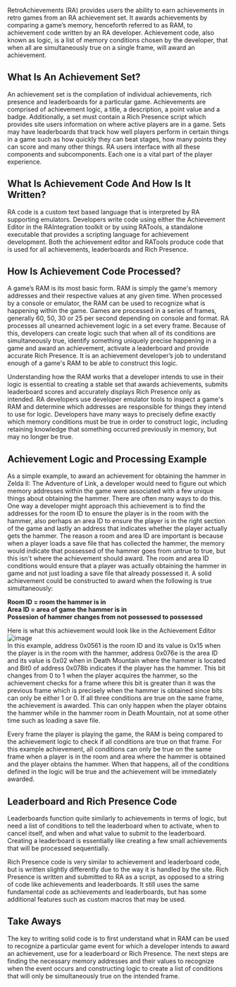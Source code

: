 RetroAchievements (RA) provides users the ability to earn achievements in retro games from an RA achievement set. It awards achievements by comparing a game’s memory, henceforth referred to as RAM, to achievement code written by an RA developer. Achievement code, also known as logic, is a list of memory conditions chosen by the developer, that when all are simultaneously true on a single frame, will award an achievement.

## What Is An Achievement Set?

An achievement set is the compilation of individual achievements, rich presence and leaderboards for a particular game. Achievements are comprised of achievement logic, a title, a description, a point value and a badge. Additionally, a set must contain a Rich Presence script which provides site users information on where active players are in a game. Sets may have leaderboards that track how well players perform in certain things in a game such as how quickly they can beat stages, how many points they can score and many other things. RA users interface with all these components and subcomponents. Each one is a vital part of the player experience.

## What Is Achievement Code And How Is It Written?

RA code is a custom text based language that is interpreted by RA supporting emulators. Developers write code using either the Achievement Editor in the RAIntegration toolkit or by using RATools, a standalone executable that provides a scripting language for achievement development. Both the achievement editor and RATools produce code that is used for all achievements, leaderboards and Rich Presence.

## How Is Achievement Code Processed?

A game’s RAM is its most basic form. RAM is simply the game's memory addresses and their respective values at any given time. When processed by a console or emulator, the RAM can be used to recognize what is happening within the game. Games are processed in a series of frames, generally 60, 50, 30 or 25 per second depending on console and format. RA processes all unearned achievement logic in a set every frame. Because of this, developers can create logic such that when all of its conditions are simultaneously true, identify something uniquely precise happening in a game and award an achievement, activate a leaderboard and provide accurate Rich Presence. It is an achievement developer’s job to understand enough of a game's RAM to be able to construct this logic.

Understanding how the RAM works that a developer intends to use in their logic is essential to creating a stable set that awards achievements, submits leaderboard scores and accurately displays Rich Presence only as intended. RA developers use developer emulator tools to inspect a game's RAM and determine which addresses are responsible for things they intend to use for logic. Developers have many ways to precisely define exactly which memory conditions must be true in order to construct logic, including retaining knowledge that something occurred previously in memory, but may no longer be true.

## Achievement Logic and Processing Example

As a simple example, to award an achievement for obtaining the hammer in Zelda II: The Adventure of Link, a developer would need to figure out which memory addresses within the game were associated with a few unique things about obtaining the hammer. There are often many ways to do this. One way a developer might approach this achievement is to find the addresses for the room ID to ensure the player is in the room with the hammer, also perhaps an area ID to ensure the player is in the right section of the game and lastly an address that indicates whether the player actually gets the hammer. The reason a room and area ID are important is because when a player loads a save file that has collected the hammer, the memory would indicate that possessed of the hammer goes from untrue to true, but this isn't where the achievement should award. The room and area ID conditions would ensure that a player was actually obtaining the hammer in game and not just loading a save file that already possessed it. A solid achievement could be constructed to award when the following is true simultaneously:

**Room ID = room the hammer is in**<br>
**Area ID = area of game the hammer is in**<br>
**Possesion of hammer changes from not possessed to possessed**

Here is what this achievement would look like in the Achievement Editor
![image](https://github.com/RetroAchievements/docs/assets/106546659/f59cfd18-452d-45a4-9847-92ac0cd86b29)<br>
In this example, address 0x0561 is the room ID and its value is 0x15 when the player is in the room with the hammer, address 0x076e is the area ID and its value is 0x02 when in Death Mountain where the hammer is located and Bit0 of address 0x078b indicates if the player has the hammer. This bit changes from 0 to 1 when the player acquires the hammer, so the achievement checks for a frame where this bit is greater than it was the previous frame which is precisely when the hammer is obtained since bits can only be either 1 or 0. If all three conditions are true on the same frame, the achievement is awarded. This can only happen when the player obtains the hammer while in the hammer room in Death Mountain, not at some other time such as loading a save file.

Every frame the player is playing the game, the RAM is being compared to the achievement logic to check if all conditions are true on that frame. For this example achievement, all conditions can only be true on the same frame when a player is in the room and area where the hammer is obtained and the player obtains the hammer. When that happens, all of the conditions defined in the logic will be true and the achievement will be immediately awarded.

## Leaderboard and Rich Presence Code

Leaderboards function quite similarly to achievements in terms of logic, but need a list of conditions to tell the leaderboard when to activate, when to cancel itself, and when and what value to submit to the leaderboard. Creating a leaderboard is essentially like creating a few small achievements that will be processed sequentially.

Rich Presence code is very similar to achievement and leaderboard code, but is written slightly differently due to the way it is handled by the site. Rich Presence is written and submitted to RA as a script, as opposed to a string of code like achievements and leaderboards. It still uses the same fundamental code as achievements and leaderboards, but has some additional features such as custom macros that may be used.

## Take Aways

The key to writing solid code is to first understand what in RAM can be used to recognize a particular game event for which a developer intends to award an achievement, use for a leaderboard or Rich Presence. The next steps are finding the necessary memory addresses and their values to recognize when the event occurs and constructing logic to create a list of conditions that will only be simultaneously true on the intended frame.
